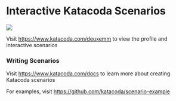 # Interactive Katacoda Scenarios

[![](http://shields.katacoda.com/katacoda/deuxemm/count.svg)](https://www.katacoda.com/deuxemm "Get your profile on Katacoda.com")

Visit https://www.katacoda.com/deuxemm to view the profile and interactive scenarios

### Writing Scenarios
Visit https://www.katacoda.com/docs to learn more about creating Katacoda scenarios

For examples, visit https://github.com/katacoda/scenario-example
